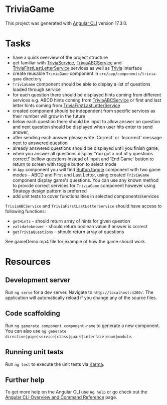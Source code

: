# TriviaGame

This project was generated with [Angular CLI](https://github.com/angular/angular-cli) version 17.3.0.

# Tasks

- have a quick overview of the project structure
- get familiar with [TriviaService](./src/app/services/trivia.service.ts), [TriviaABCService](./src/app/services/trivia-abc.service.ts) and [TriviaFirstLastLetterService](./src/app/services/trivia-first-last-letter.service.ts) services as well as [Trivia](./src/app/models/trivia.ts) interface
- create reusable `TriviaGame` component in `src/app/components/trivia-game` directory
- `TriviaGame` component should be able to display a list of questions loaded through service
- for each question there should be displayed hints coming from different services e.g. ABCD hints coming from [TriviaABCService](./src/app/services/trivia-abc.service.ts) or first and last letter hints coming from [TriviaFirstLastLetterService](./src/app/services/trivia-first-last-letter.service.ts)
- created component should be independent from specific services as their number will grow in the future
- below each question there should be input to allow answer on question and next question should be displayed when user hits enter to send answer,
- after sending each answer please write 'Correct' or 'Incorrect' message next to answered question
- already answered questions should be displayed until you finish game,
- when you answer all questions display 'You got x out of y questions correct!' bellow questions instead of input and 'End Game' button to return to screen with toggle button to select mode
- in `App` component you will find [Button toggle](https://material.angular.io/components/button-toggle/overview) component with two game modes - ABCD and First and Last Letter, using created `TriviaGame` component display game's questions. You can use any known method to provide correct services for `TriviaGame` component however using Strategy design pattern is preferred
- add unit tests to cover functionalities in selected components/services

`TriviaABCService` and `TriviaFirstLastLetterService` should have access to following functions: 
- `getHints` - should return array of hints for given question
- `validateAnswer` - should return boolean value if answer is correct
- `getTriviaQuestions` - should return array of questions

See gameDemo.mp4 file for example of how the game should work.

# Resources
## Development server

Run `ng serve` for a dev server. Navigate to `http://localhost:4200/`. The application will automatically reload if you change any of the source files.

## Code scaffolding

Run `ng generate component component-name` to generate a new component. You can also use `ng generate directive|pipe|service|class|guard|interface|enum|module`.

## Running unit tests

Run `ng test` to execute the unit tests via [Karma](https://karma-runner.github.io).

## Further help

To get more help on the Angular CLI use `ng help` or go check out the [Angular CLI Overview and Command Reference](https://angular.io/cli) page.
